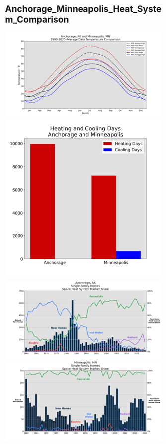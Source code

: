 # Anchorage_Minneapolis_Heat_System_Comparison


![1](Anchorage_Minneapolis_Climate/png/Figure_1.png)
![1](Anchorage_Minneapolis_Heating_Cooling_Days/png/Figure_1.png)

![1](Anchorage_Water_Heat/png/Figure_1.png)
![1](Minneapolis_Water_Heat/png/Figure_1.png)
